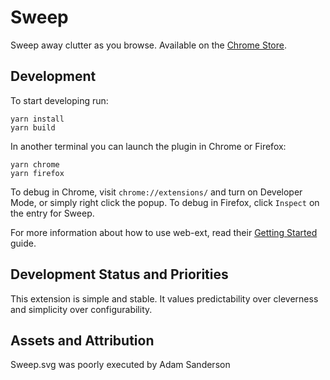 # Sweep

Sweep away clutter as you browse.
Available on the [Chrome Store](https://chrome.google.com/webstore/detail/sweep/oememdjmgcpdnaekpgacmnjmlglbldip).

## Development

To start developing run:

```
yarn install
yarn build
```

In another terminal you can launch the plugin in Chrome or Firefox:
```
yarn chrome
yarn firefox
```

To debug in Chrome, visit `chrome://extensions/` and turn on Developer Mode, or simply right click the popup.
To debug in Firefox, click `Inspect` on the entry for Sweep.

For more information about how to use web-ext, read their [Getting Started](https://developer.mozilla.org/en-US/Add-ons/WebExtensions/Getting_started_with_web-ext) guide.

## Development Status and Priorities

This extension is simple and stable.  It values predictability over cleverness and simplicity over configurability.

## Assets and Attribution

Sweep.svg was poorly executed by Adam Sanderson